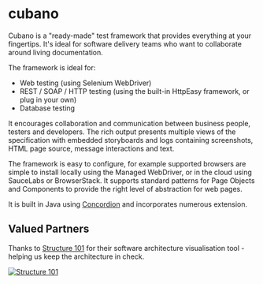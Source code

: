 # cubano

Cubano is a "ready-made" test framework that provides everything at your fingertips. It's ideal for software delivery teams who want to collaborate around living documentation.

The framework is ideal for:

* Web testing (using Selenium WebDriver)
* REST / SOAP / HTTP testing (using the built-in HttpEasy framework, or plug in your own)
* Database testing

It encourages collaboration and communication between business people, testers and developers. The rich output presents multiple views of the specification with embedded storyboards and logs containing screenshots, HTML page source, message interactions and text.

The framework is easy to configure, for example supported browsers are simple to install locally using the Managed WebDriver, or in the cloud using SauceLabs or BrowserStack. It supports standard patterns for Page Objects and Components to provide the right level of abstraction for web pages.

It is built in Java using [Concordion](http://concordion.org) and incorporates numerous extension.

## Valued Partners

Thanks to [Structure 101](http://structure101.com/) for their software architecture visualisation tool - helping us keep the architecture in check. 

[![Structure 101](http://structure101.com/static-content/images/s101_170.png)](http://structure101.com/)
